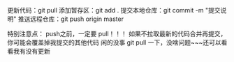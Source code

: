 更新代码：git pull
添加暂存区：git add .
提交本地仓库：git commit -m "提交说明"
推送远程仓库：git push origin master


特别注意点：
    push之前，一定要 pull！！！
    如果不拉取最新的代码合并再提交，你可能会覆盖掉我提交的其他代码
    闲的没事 git pull 一下，没啥问题~~~还可以看看我有没有更新

